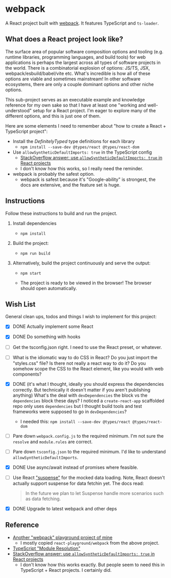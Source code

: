 # webpack

A React project built with [webpack](https://webpack.js.org/). It features TypeScript and `ts-loader`.


## What does a React project look like?

The surface area of popular software composition options and tooling (e.g. runtime libraries, programming languages, and build
tools) for web applications is perhaps the largest across all types of software projects in the world. There is a
combinatorial explosion of options: JS/TS, JSX, webpack/esbuild/babel/vite etc. What's incredible is how all of these
options are viable and sometimes mainstream! In other software ecosystems, there are only a couple dominant options and other
niche options.

This sub-project serves as an executable example and knowledge reference for my own sake so that I have at least one
"working and well-understood" setup for a React project. I'm eager to explore many of the different options, and this
is just one of them.

Here are some elements I need to remember about "how to create a React + TypeScript project":

* Install the *DefinitelyTyped* type definitions for each library
  * `npm install --save-dev @types/react @types/react-dom`
* Use `allowSyntheticDefaultImports: true` in the TypeScript config
  * [StackOverflow answer: use `allowSyntheticDefaultImports: true` in React projects](https://stackoverflow.com/a/57555126)
  * I don't know how this works, so I really need the reminder.
* webpack is probably the safest option.
  * webpack is safest because it's "Google-ability" is strongest, the docs are extensive, and the feature set is huge. 


## Instructions

Follow these instructions to build and run the project.

1. Install dependencies
    * ```shell
      npm install
      ```
2. Build the project:
    * ```shell
      npm run build
      ```
3. Alternatively, build the project continuously and serve the output:
    * ```shell
      npm start
      ```
    * The project is ready to be viewed in the browser! The browser should open automatically.


## Wish List

General clean ups, todos and things I wish to implement for this project:

* [x] DONE Actually implement some React 
* [x] DONE Do something with hooks
* [ ] Get the tsconfig.json right. I need to use the React preset, or whatever.
* [ ] What is the idiomatic way to do CSS in React? Do you just import the "styles.css" file? Is there not really a react
  way to do it? Do you somehow scope the CSS to the React element, like you would with web components?
* [x] DONE (it's what I thought, ideally you should express the dependencies correctly. But technically it doesn't matter if you aren't publishing anything) What's the deal with `devDependencies` the block vs the `dependencies` block these days? I noticed a `create-react-app`
  scaffolded repo only uses `dependencies` but I thought build tools and test frameworks were supposed to go in `devDependencies`?
  * I needed this: `npm install --save-dev @types/react @types/react-dom` 
* [ ] Pare down `webpack.config.js` to the required minimum. I'm not sure the `resolve` and `module.rules` are correct.
* [ ] Pare down `tsconfig.json` to the required minimum. I'd like to understand `allowSyntheticDefaultImports`.
* [x] DONE Use async/await instead of promises where feasible.
* [ ] Use React ["suspense"](https://reactjs.org/docs/react-api.html#reactsuspense) for the mocked data loading.
  Note, React doesn't actually support suspense for data fetchin yet. The docs read:
  > In the future we plan to let Suspense handle more scenarios such as data fetching.
* [x] DONE Upgrade to latest webpack and other deps


## Reference

* [Another "webpack" playground project of mine](https://github.com/dgroomes/javascript-playground/tree/main/webpack)
  * I mostly copied `react-playground/webpack` from the above project. 
* [TypeScript "Module Resolution"](https://www.typescriptlang.org/docs/handbook/module-resolution.html)
* [StackOverflow answer: use `allowSyntheticDefaultImports: true` in React projects](https://stackoverflow.com/a/57555126)
  * I don't know how this works exactly. But people seem to need this in TypeScript + React projects. I certainly did.
